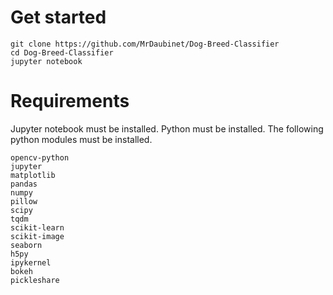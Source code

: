 

# Get started
```
git clone https://github.com/MrDaubinet/Dog-Breed-Classifier
cd Dog-Breed-Classifier
jupyter notebook
```
# Requirements
Jupyter notebook must be installed.
Python must be installed. The following python modules must be installed.
```
opencv-python
jupyter
matplotlib
pandas
numpy
pillow
scipy
tqdm
scikit-learn
scikit-image
seaborn
h5py
ipykernel
bokeh
pickleshare
```
